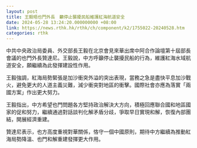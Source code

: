 ```yaml
---
layout: post
title: 王毅晤也門外長　籲停止襲擾民船維護紅海航道安全
date: 2024-05-28 13:24:20.000000000 +08:00
link: https://news.rthk.hk/rthk/ch/component/k2/1755022-20240528.htm
categories: rthk
---
```


中共中央政治局委員、外交部長王毅在北京會見來華出席中阿合作論壇第十屆部長會議的也門外長贊達尼。王毅說，中方呼籲停止襲擾民船的行為，維護紅海水域航道安全，願繼續為此發揮建設性作用。

王毅強調，紅海局勢緊張是加沙衝突外溢的突出表現，當務之急是盡快平息加沙戰火，避免更大的人道主義災難，減少衝突對地區的衝擊。國際社會亦應為落實「兩國方案」作出更大努力。

王毅指出，中方希望也門問題各方堅持政治解決大方向，積極回應聯合國和地區國家的促和努力，繼續通過對話談判化解矛盾分歧，爭取早日實現和解，恢復內部團結，開展經濟重建。

贊達尼表示，也方高度重視對華關係，恪守一個中國原則，期待中方繼續為推動紅海局勢降溫、也門和解重建發揮更大作用。
